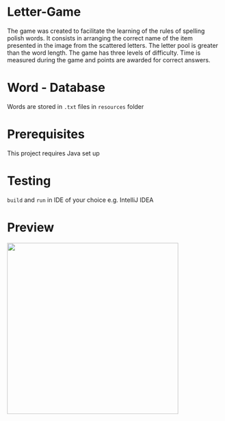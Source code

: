 # Letter-Game
The game was created to facilitate the learning of the rules of spelling polish words. 
It consists in arranging the correct name of the item presented in the image from the scattered letters. 
The letter pool is greater than the word length. The game has three levels of difficulty.
Time is measured during the game and points are awarded for correct answers.

# Word - Database
Words are stored in <code>.txt</code> files in <code>resources</code> folder

# Prerequisites
This project requires Java set up

# Testing 
<code>build</code> and <code>run</code> in IDE of your choice e.g. IntelliJ IDEA

# Preview
<img src="https://user-images.githubusercontent.com/94705023/165721131-8add6abb-0828-4bed-8a67-8bfcee245020.png" width="400">



